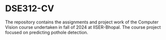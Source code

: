 # DSE312-CV
The repository contains the assignments and project work of the Computer Vision course undertaken in fall of 2024 at IISER-Bhopal. The course project focused on predicting pothole detection.

